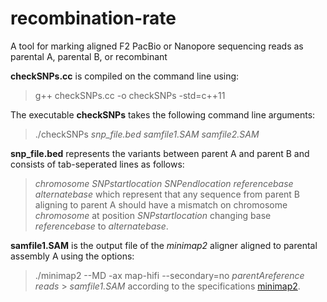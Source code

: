 # recombination-rate
A tool for marking aligned F2 PacBio or Nanopore sequencing reads as parental A, parental B, or recombinant

**checkSNPs.cc** is compiled on the command line using:
> g++ checkSNPs.cc -o checkSNPs -std=c++11

The executable **checkSNPs** takes the following command line arguments:
> ./checkSNPs _snp_file.bed_ _samfile1.SAM_ _samfile2.SAM_

**snp_file.bed** represents the variants between parent A and parent B and consists of tab-seperated lines as follows:
> _chromosome_ _SNPstartlocation_ _SNPendlocation_ _referencebase_ _alternatebase_
which represent that any sequence from parent B aligning to parent A should have a mismatch on chromosome _chromosome_ at position _SNPstartlocation_ changing base _referencebase_ to _alternatebase_.

**samfile1.SAM** is the output file of the _minimap2_ aligner aligned to parental assembly A using the options:
> ./minimap2 --MD -ax map-hifi --secondary=no _parentAreference_ _reads_ > _samfile1.SAM_
according to the specifications [minimap2](https://lh3.github.io/minimap2/minimap2.html).
